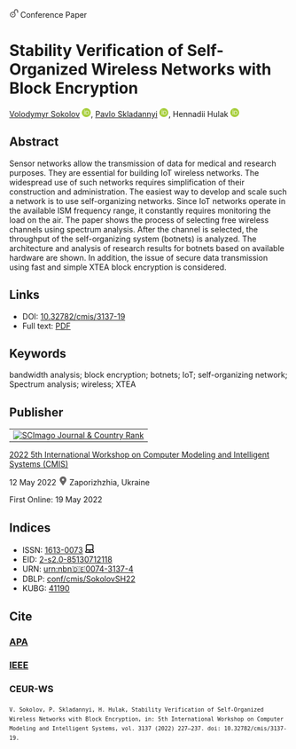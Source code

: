 <img src="/icons/unlock.svg" width="16" height="16"> Conference Paper

# Stability Verification of Self-Organized Wireless Networks with Block Encryption

<a href="/">Volodymyr Sokolov</a> <a href="https://orcid.org/0000-0002-9349-7946" target="_blank"><img src="/icons/orcid.svg" width="16" height="16"></a>,
<a href="https://pavlo-skladannyi.github.io/">Pavlo Skladannyi</a> <a href="https://orcid.org/0000-0002-7775-6039" target="_blank"><img src="/icons/orcid.svg" width="16" height="16"></a>,
Hennadii Hulak <a href="https://orcid.org/0000-0001-9131-9233" target="_blank"><img src="/icons/orcid.svg" width="16" height="16"></a>

## Abstract

Sensor networks allow the transmission of data for medical and research purposes. They are essential for building IoT wireless networks. The widespread use of such networks requires simplification of their construction and administration. The easiest way to develop and scale such a network is to use self-organizing networks. Since IoT networks operate in the available ISM frequency range, it constantly requires monitoring the load on the air. The paper shows the process of selecting free wireless channels using spectrum analysis. After the channel is selected, the throughput of the self-organizing system (botnets) is analyzed. The architecture and analysis of research results for botnets based on available hardware are shown. In addition, the issue of secure data transmission using fast and simple XTEA block encryption is considered.

## Links

* DOI: [10.32782/cmis/3137-19](https://doi.org/10.32782/cmis/3137-19)
* Full text: [PDF](http://ceur-ws.org/Vol-3137/paper19.pdf)

## Keywords

bandwidth analysis; block encryption; botnets; IoT; self-organizing network; Spectrum analysis; wireless; XTEA

## Publisher

<table>
<tr>
<td>
<a href="https://www.scimagojr.com/journalsearch.php?q=21100218356&amp;tip=sid&amp;exact=no" title="SCImago Journal &amp; Country Rank"><img border="0" src="https://corsproxy.io/?https://www.scimagojr.com/journal_img.php?id=21100218356" alt="SCImago Journal &amp; Country Rank"  /></a>
</td>
</tr>
</table>

[2022 5th International Workshop on Computer Modeling and Intelligent Systems (CMIS)](http://ceur-ws.org/Vol-3137/)

12 May 2022 <img src="/icons/location-pin.svg" width="16" height="16"> Zaporizhzhia, Ukraine

First Online: 19 May 2022

## Indices

* ISSN: [1613-0073](https://portal.issn.org/resource/ISSN/1613-0073) <img src="/icons/online.svg" width="16" height="16">
* EID: [2-s2.0-85130712118](http://www.scopus.com/record/display.url?origin=inward&eid=2-s2.0-85130712118)
* URN: [urn:nbn:de:0074-3137-4](https://nbn-resolving.org/xml/urn:nbn:de:0074-3137-4)
* DBLP: [conf/cmis/SokolovSH22](https://dblp.org/rec/conf/cmis/SokolovSH22)
* KUBG: [41190](http://elibrary.kubg.edu.ua/id/eprint/41190/)

## Cite

### [APA](https://citation.crosscite.org/format?doi=10.32782/cmis/3137-19&style=apa&lang=en-US)

### [IEEE](https://citation.crosscite.org/format?doi=10.32782/cmis/3137-19&style=apa&lang=en-US)

### CEUR-WS

<small>`V. Sokolov, P. Skladannyi, H. Hulak, Stability Verification of Self-Organized Wireless Networks with Block Encryption, in: 5th International Workshop on Computer Modeling and Intelligent Systems, vol. 3137 (2022) 227–237. doi: 10.32782/cmis/3137-19.`</small>